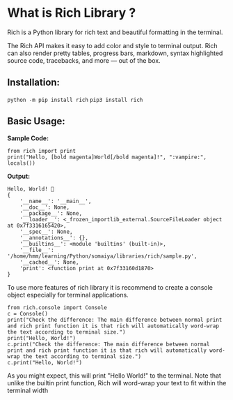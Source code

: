 # What is Rich Library ? 

Rich is a Python library for rich text and beautiful formatting in the terminal.

The Rich API makes it easy to add color and style to terminal output. Rich can also render pretty tables, progress bars, markdown, syntax highlighted source code, tracebacks, and more — out of the box.

## Installation:

`python -m pip install rich`
`pip3 install rich`

## Basic Usage: 

**Sample Code:**

```
from rich import print
print("Hello, [bold magenta]World[/bold magenta]!", ":vampire:", locals())

```

**Output:** 

```
Hello, World! 🧛
{
    '__name__': '__main__',
    '__doc__': None,
    '__package__': None,
    '__loader__': <_frozen_importlib_external.SourceFileLoader object at 0x7f3316165420>,
    '__spec__': None,
    '__annotations__': {},
    '__builtins__': <module 'builtins' (built-in)>,
    '__file__': '/home/hmm/learning/Python/somaiya/libraries/rich/sample.py',
    '__cached__': None,
    'print': <function print at 0x7f33160d1870>
}
```

To use more features of rich library it is recommend to create a console object especially for terminal applications. 

```
from rich.console import Console
c = Console()
print("Check the difference: The main difference between normal print and rich print function it is that rich will automatically word-wrap the text according to terminal size.")
print("Hello, World!")
c.print("Check the difference: The main difference between normal print and rich print function it is that rich will automatically word-wrap the text according to terminal size.")
c.print("Hello, World!")

```
As you might expect, this will print "Hello World!" to the terminal. Note that unlike the builtin print function, Rich will word-wrap your text to fit within the terminal width










